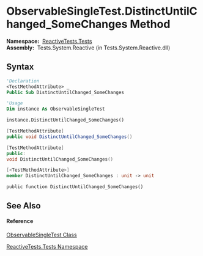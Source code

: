 # ObservableSingleTest.DistinctUntilChanged\_SomeChanges Method

**Namespace:**  [ReactiveTests.Tests](ReactiveTests.Tests\ReactiveTests.Tests.md)  
**Assembly:**  Tests.System.Reactive (in Tests.System.Reactive.dll)

## Syntax

```vb
'Declaration
<TestMethodAttribute> _
Public Sub DistinctUntilChanged_SomeChanges
```

```vb
'Usage
Dim instance As ObservableSingleTest

instance.DistinctUntilChanged_SomeChanges()
```

```csharp
[TestMethodAttribute]
public void DistinctUntilChanged_SomeChanges()
```

```c++
[TestMethodAttribute]
public:
void DistinctUntilChanged_SomeChanges()
```

```fsharp
[<TestMethodAttribute>]
member DistinctUntilChanged_SomeChanges : unit -> unit 
```

```jscript
public function DistinctUntilChanged_SomeChanges()
```

## See Also

#### Reference

[ObservableSingleTest Class](ObservableSingleTest\ObservableSingleTest.md)

[ReactiveTests.Tests Namespace](ReactiveTests.Tests\ReactiveTests.Tests.md)




